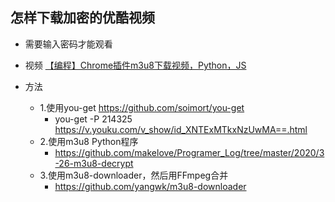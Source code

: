 ## 怎样下载加密的优酷视频
- 需要输入密码才能观看

- 视频  [【编程】Chrome插件m3u8下载视频，Python，JS](https://www.bilibili.com/video/BV1QN411Q7eJ/)

- 方法
    - 1.使用you-get https://github.com/soimort/you-get
        - you-get -P 214325  https://v.youku.com/v_show/id_XNTExMTkxNzUwMA==.html
    - 2.使用m3u8 Python程序
        - https://github.com/makelove/Programer_Log/tree/master/2020/3-26-m3u8-decrypt
    - 3.使用m3u8-downloader，然后用FFmpeg合并
        - https://github.com/yangwk/m3u8-downloader